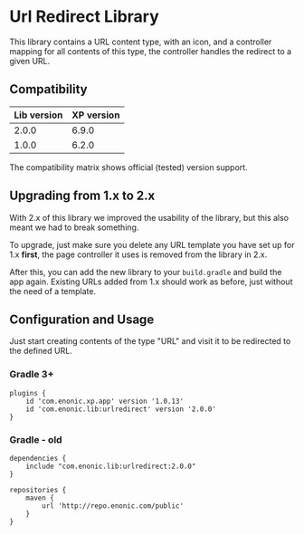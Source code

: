 # Url Redirect Library

This library contains a URL content type, with an icon, and a controller mapping for all contents of this type, the controller handles the redirect to a given URL.

## Compatibility

| Lib version        | XP version |
| ------------- | ------------- |
| 2.0.0 | 6.9.0 |
| 1.0.0 | 6.2.0 |

The compatibility matrix shows official (tested) version support.

## Upgrading from 1.x to 2.x

With 2.x of this library we improved the usability of the library, but this also meant we had to break something.

To upgrade, just make sure you delete any URL template you have set up for 1.x **first**, the page controller it uses is removed from the library in 2.x.

After this, you can add the new library to your `build.gradle` and build the app again. Existing URLs added from 1.x should work as before, just without the need of a template.

## Configuration and Usage

Just start creating contents of the type "URL" and visit it to be redirected to the defined URL.

### Gradle 3+

```
plugins {
	id 'com.enonic.xp.app' version '1.0.13'
    id 'com.enonic.lib:urlredirect' version '2.0.0'
}
```

### Gradle - old

```
dependencies {
    include "com.enonic.lib:urlredirect:2.0.0"
}

repositories {
    maven {
        url 'http://repo.enonic.com/public'
    }
}
```
